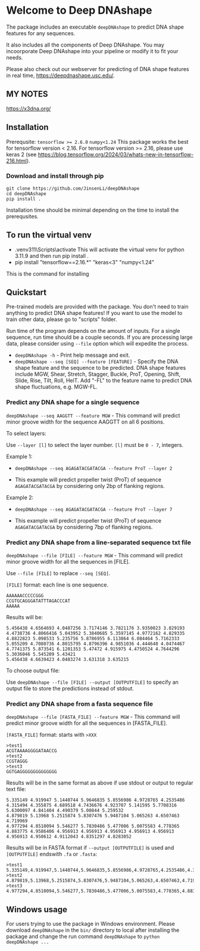 # Welcome to Deep DNAshape

The package includes an executable `deepDNAshape` to predict DNA shape features for any sequences. 

It also includes all the components of Deep DNAshape. You may incoorporate Deep DNAshape into your pipeline or modify it to fit your needs.

Please also check out our webserver for predicting of DNA shape features in real time, <https://deepdnashape.usc.edu/>.


## MY NOTES

https://x3dna.org/

## Installation

Prerequsite: `tensorflow >= 2.6.0` `numpy<1.24`
This package works the best for tensorflow version < 2.16.
For tensorflow version >= 2.16, please use keras 2 (see <https://blog.tensorflow.org/2024/03/whats-new-in-tensorflow-216.html>). 

### Download and install through pip
```
git clone https://github.com/JinsenLi/deepDNAshape
cd deepDNAshape
pip install .
```
Installation time should be minimal depending on the time to install the prerequsites. 

## To run the virtual venv

* .venv311\Scripts\activate
This will activate the virtual venv for python 3.11.9 and then run pip install .
* pip install "tensorflow==2.16.*" "keras<3" "numpy<1.24"

This is the command for installing 

## Quickstart

Pre-trained models are provided with the package. You don't need to train anything to predict DNA shape features! If you want to use the model to train other data, please go to "scripts" folder.

Run time of the program depends on the amount of inputs. For a single sequence, run time should be a couple seconds. If you are processing large data, please consider using `--file` option which will expedite the process. 

* `deepDNAshape -h` - Print help message and exit.
* `deepDNAshape --seq [SEQ] --feature [FEATURE]` - Specify the DNA shape feature and the sequence to be predicted. DNA shape features include MGW, Shear, Stretch, Stagger, Buckle, ProT, Opening, Shift, Slide, Rise, Tilt, Roll, HelT. Add "-FL" to the feature name to predict DNA shape fluctuations, e.g. MGW-FL.

### Predict any DNA shape for a single sequence

`deepDNAshape --seq AAGGTT --feature MGW` - This command will predict minor groove width for the sequence AAGGTT on all 6 positions.

To select layers:

Use `--layer [l]` to select the layer number. `[l]` must be `0 - 7`, integers. 

Example 1:

* `deepDNAshape --seq AGAGATACGATACGA --feature ProT --layer 2`

* This example will predict propeller twist (ProT) of sequence `AGAGATACGATACGA` by considering only 2bp of flanking regions. 

Example 2:

* `deepDNAshape --seq AGAGATACGATACGA --feature ProT --layer 7`

* This example will predict propeller twist (ProT) of sequence `AGAGATACGATACGA` by considering 7bp of flanking regions. 


### Predict any DNA shape from a line-separated sequence txt file
`deepDNAshape --file [FILE] --feature MGW` - This command will predict minor groove width for all the sequences in [FILE].


Use `--file [FILE]` to replace `--seq [SEQ]`. 

`[FILE]` format: each line is one sequence. 
```
AAAAAACCCCCGGG
CCGTGCAGGGATATTTAGACCCAT
AAAAA
```

Results will be:
```
5.456438 4.6564693 4.0487256 3.7174146 3.7821176 3.9350023 3.829193 4.4738736 4.8066416 5.043952 5.3840685 5.3597145 4.9772162 4.829335
4.8822823 5.098533 5.235756 5.8786955 6.113864 6.084464 5.7162333 5.055209 4.7080736 4.8015795 4.8796396 4.9851036 4.444648 4.0474467 4.7741375 5.873541 6.1201353 5.47472 4.915975 4.4750524 4.7644296 5.3036046 5.545209 5.43421
5.456438 4.6639423 4.0483274 3.631318 3.635215
```

To choose output file:

Use `deepDNAshape --file [FILE] --output [OUTPUTFILE]` to specify an output file to store the predictions instead of stdout.

### Predict any DNA shape from a fasta sequence file
`deepDNAshape --file [FASTA_FILE] --feature MGW` - This command will predict minor groove width for all the sequences in [FASTA_FILE].


`[FASTA_FILE]` format: starts with `>XXX`
```
>test1
ACGTAAAAGGGGATAACCG
>test2
CCGTAGGG
>test3
GGTGAGGGGGGGGGGGGGG
```

Results will be in the same format as above if use stdout or output to regular text file:
```
5.335149 4.919947 5.1440744 5.9646835 5.8556986 4.9728765 4.2535486 4.315494 4.355875 4.689518 4.7436676 4.923707 5.141595 5.7708316 5.6300097 4.841404 4.490379 5.00844 5.259532
4.879819 5.13968 5.2515874 5.8307476 5.9487104 5.065263 4.6507463 4.719969
4.977294 4.8510094 5.546277 5.7830486 5.477006 5.0075583 4.778365 4.883775 4.9586406 4.956913 4.956913 4.956913 4.956913 4.956913 4.956913 4.950612 4.9112043 4.8351297 4.8283052
```


Results will be in FASTA format if `--output [OUTPUTFILE]` is used and `[OUTPUTFILE]` endswith `.fa` or `.fasta`:
```
>test1
5.335149,4.919947,5.1440744,5.9646835,5.8556986,4.9728765,4.2535486,4.315494,4.355875,4.689518,4.7436676,4.923707,5.141595,5.7708316,5.6300097,4.841404,4.490379,5.00844,5.259532
>test2
4.879819,5.13968,5.2515874,5.8307476,5.9487104,5.065263,4.6507463,4.719969
>test3
4.977294,4.8510094,5.546277,5.7830486,5.477006,5.0075583,4.778365,4.883775,4.9586406,4.956913,4.956913,4.956913,4.956913,4.956913,4.956913,4.950612,4.9112043,4.8351297,4.8283052
```


## Windows usage

For users trying to use the package in Windows environment. Please download `deepDNAshape` in the `bin/` directory to local after installing the package and change the run command `deepDNAshape` to `python deepDNAshape ...`
